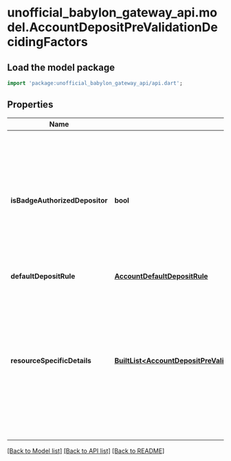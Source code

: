 # unofficial_babylon_gateway_api.model.AccountDepositPreValidationDecidingFactors

## Load the model package
```dart
import 'package:unofficial_babylon_gateway_api/api.dart';
```

## Properties
Name | Type | Description | Notes
------------ | ------------- | ------------- | -------------
**isBadgeAuthorizedDepositor** | **bool** | Whether the input badge belongs to the account's set of authorized depositors. This field will only be present if any badge was passed in the request. | [optional] 
**defaultDepositRule** | [**AccountDefaultDepositRule**](AccountDefaultDepositRule.md) |  | 
**resourceSpecificDetails** | [**BuiltList&lt;AccountDepositPreValidationDecidingFactorsResourceSpecificDetailsItem&gt;**](AccountDepositPreValidationDecidingFactorsResourceSpecificDetailsItem.md) | Returns deciding factors for each resource. Contains only information about resources presented in the request, not all resource preference rules for queried account. | [optional] 

[[Back to Model list]](../README.md#documentation-for-models) [[Back to API list]](../README.md#documentation-for-api-endpoints) [[Back to README]](../README.md)


